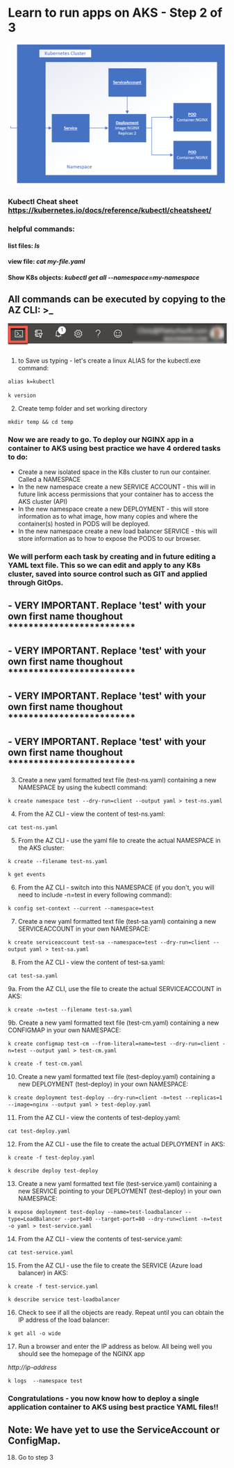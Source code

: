 # Learn to run apps on AKS - Step 2 of 3 

 ![AKS highlighted on the menu bar.](media/k8s.png "AKS")

### Kubectl Cheat sheet https://kubernetes.io/docs/reference/kubectl/cheatsheet/

### helpful commands:
#### list files: *ls*
#### view file: *cat my-file.yaml*
#### Show K8s objects: *kubectl get all --namespace=my-namespace*

## All commands can be executed by copying to the AZ CLI: >_

 ![The cloud shell icon is highlighted on the menu bar.](media/b4-image35.png "Cloud Shell")

1. to Save us typing - let's create a linux ALIAS for the kubectl.exe command:

```
alias k=kubectl

k version
```

2. Create temp folder and set working directory
```
mkdir temp && cd temp
```

### Now we are ready to go. To deploy our NGINX app in a container to AKS using best practice we have 4 ordered tasks to do:
- Create a new isolated space in the K8s cluster to run our container. Called a NAMESPACE
- In the new namespace create a new SERVICE ACCOUNT - this will in future link access permissions that your container has to access the AKS cluster (API)
- In the new namespace create a new DEPLOYMENT - this will store information as to what image, how many copies and where the container(s) hosted in PODS will be deployed.
- In the new namespace create a new load balancer SERVICE - this will store information as to how to expose the PODS to our browser.

### We will perform each task by creating and in future editing a YAML text file. This so we can edit and apply to any K8s cluster, saved into source control such as GIT and applied through GitOps.

## - VERY IMPORTANT. Replace 'test' with your own first name thoughout *************************
## - VERY IMPORTANT. Replace 'test' with your own first name thoughout *************************
## - VERY IMPORTANT. Replace 'test' with your own first name thoughout *************************
## - VERY IMPORTANT. Replace 'test' with your own first name thoughout *************************

3. Create a new yaml formatted text file (test-ns.yaml) containing a new NAMESPACE by using the kubectl command:

```
k create namespace test --dry-run=client --output yaml > test-ns.yaml
```

4. From the AZ CLI - view the content of test-ns.yaml:

```
cat test-ns.yaml
```

5. From the AZ CLI - use the yaml file to create the actual NAMESPACE in the AKS cluster:

```
k create --filename test-ns.yaml
```

```
k get events
```

6. From the AZ CLI - switch into this NAMESPACE (if you don't, you will need to include -n=test in every following command):

```
k config set-context --current --namespace=test
```

7. Create a new yaml formatted text file (test-sa.yaml) containing a new SERVICEACCOUNT in your own NAMESPACE: 

```
k create serviceaccount test-sa --namespace=test --dry-run=client --output yaml > test-sa.yaml
```

8. From the AZ CLI - view the content of test-sa.yaml:

```
cat test-sa.yaml
```

9a. From the AZ CLI, use the file to create the actual SERVICEACCOUNT in AKS:

```
k create -n=test --filename test-sa.yaml
```

9b. Create a new yaml formatted text file (test-cm.yaml) containing a new CONFIGMAP in your own NAMESPACE:
```
k create configmap test-cm --from-literal=name=test --dry-run=client -n=test --output yaml > test-cm.yaml
```

```
k create -f test-cm.yaml
```

10. Create a new yaml formatted text file (test-deploy.yaml) containing a new DEPLOYMENT (test-deploy) in your own NAMESPACE: 

```
k create deployment test-deploy --dry-run=client -n=test --replicas=1 --image=nginx --output yaml > test-deploy.yaml
```

11. From the AZ CLI - view the contents of test-deploy.yaml:

```
cat test-deploy.yaml
```

12. From the AZ CLI - use the file to create the actual DEPLOYMENT in AKS:

```
k create -f test-deploy.yaml
```

```
k describe deploy test-deploy
```

13. Create a new yaml formatted text file (test-service.yaml) containing a new SERVICE pointing to your DEPLOYMENT (test-deploy) in your own NAMESPACE:

```
k expose deployment test-deploy --name=test-loadbalancer --type=LoadBalancer --port=80 --target-port=80 --dry-run=client -n=test -o yaml > test-service.yaml
```

14. From the AZ CLI - view the contents of test-service.yaml:

```
cat test-service.yaml
```

15. From the AZ CLI - use the file to create the SERVICE (Azure load balancer) in AKS:

```
k create -f test-service.yaml
```

```
k describe service test-loadbalancer
```

16. Check to see if all the objects are ready. Repeat until you can obtain the IP address of the load balancer: 

```
k get all -o wide
```

17. Run a browser and enter the IP address as below. All being well you should see the homepage of the NGINX app 

*http://ip-address*

```
k logs  --namespace test
```

### Congratulations - you now know how to deploy a single application container to AKS using best practice YAML files!! 

## Note: We have yet to use the ServiceAccount or ConfigMap.

18. Go to step 3








    






